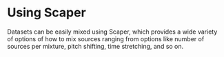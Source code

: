 # Using Scaper

Datasets can be easily mixed using Scaper, which provides a wide variety of options
of how to mix sources ranging from options like number of sources per mixture, 
pitch shifting, time stretching, and so on.